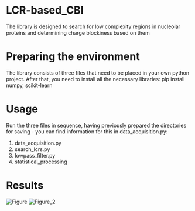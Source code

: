 # LCR-based_CBI
The library is designed to search for low complexity regions in nucleolar proteins and determining charge blockiness based on them

# Preparing the environment
The library consists of three files that need to be placed in your own python project. After that, you need to install all the necessary libraries:
pip install numpy, scikit-learn

# Usage
Run the three files in sequence, having previously prepared the directories for saving - you can find information for this in data_acquisition.py:
1. data_acquisition.py
2. search_lcrs.py
3. lowpass_filter.py
4. statistical_processing

# Results
![Figure](https://github.com/user-attachments/assets/5ef01a0f-7909-41bf-a70d-1383d51a1cda)
![Figure_2](https://github.com/user-attachments/assets/0eb6a354-9d8b-47b0-93cc-a6abece1ad3b)
